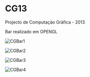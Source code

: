 CG13
====

Projecto de Computação Gráfica - 2013

Bar realizado em OPENGL

![CGBar1](https://dl.dropboxusercontent.com/u/13351850/Universidade/CG/1.png) 

![CGBar2](https://dl.dropboxusercontent.com/u/13351850/Universidade/CG/2.png) 

![CGBar3](https://dl.dropboxusercontent.com/u/13351850/Universidade/CG/3.png) 

![CGBar4](https://dl.dropboxusercontent.com/u/13351850/Universidade/CG/4.png) 
